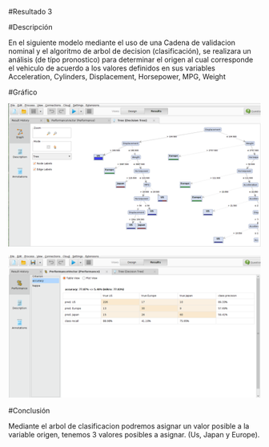 #Resultado 3

#Descripción

En el siguiente modelo  mediante el uso de una Cadena de validacion nominal y el algoritmo de arbol de decision (clasificación),  se  realizara un análisis (de típo pronostico) para determinar el origen al cual corresponde el vehiculo  de acuerdo a los valores definidos en sus variables  Acceleration, Cylinders, Displacement, Horsepower, MPG, Weight

#Gráfico

![Resultado-3-1](Resultado-3-1.png)


![Resultado-3-2](Resultado-3-2.png)


#Conclusión

Mediante el arbol de clasificacion podremos asignar un valor posible a la variable origen, tenemos 3 valores posibles a asignar. (Us, Japan y Europe). 

